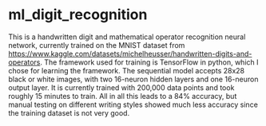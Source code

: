 # ml_digit_recognition
This is a handwritten digit and mathematical operator recognition neural network, currently trained on the MNIST dataset from https://www.kaggle.com/datasets/michelheusser/handwritten-digits-and-operators.
The framework used for training is TensorFlow in python, which I chose for learning the framework. The sequential model accepts 28x28 black or white images, with two 16-neuron hidden layers and one 16-neuron output layer.
It is currently trained with 200,000 data points and took roughly 15 minutes to train. All in all this leads to a 84% accuracy, but manual testing on different writing styles showed much less accuracy since the training dataset is not very good.
